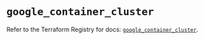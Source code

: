 # `google_container_cluster`

Refer to the Terraform Registry for docs: [`google_container_cluster`](https://registry.terraform.io/providers/hashicorp/google/5.19.0/docs/resources/container_cluster).
